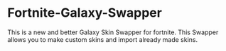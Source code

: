 # Fortnite-Galaxy-Swapper
This is a new and better Galaxy Skin Swapper for fortnite. This Swapper allows you to make custom skins and import already made skins.
